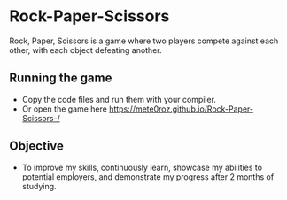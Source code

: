 # Rock-Paper-Scissors
Rock, Paper, Scissors is a game where two players compete against each other, with each object defeating another.

## Running the game

- Copy the code files and run them with your compiler.
- Or open the game here https://mete0roz.github.io/Rock-Paper-Scissors-/

## Objective

- To improve my skills, continuously learn, showcase my abilities to potential employers, and demonstrate my progress after 2 months of studying.
